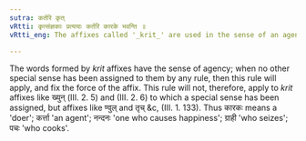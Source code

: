 ```yaml
---
sutra: कर्तरि कृत्
vRtti: कृत्संज्ञकाः प्रत्ययाः कर्तरि कारके भवन्ति ॥
vRtti_eng: The affixes called '_krit_' are used in the sense of an agent.

---
```

The words formed by _krit_ affixes have the sense of agency; when no other special sense has been assigned to them by any rule, then this rule will apply, and fix the force of the affix. This rule will not, therefore, apply to _krit_ affixes like ख्युन् (III. 2. 5) and (III. 2. 6) to which a special sense has been assigned, but affixes like ण्वुल् and तृच् &c, (III. 1. 133). Thus कारकः means a 'doer'; कर्त्ता 'an agent'; नन्दनः 'one who causes happiness'; ग्राही 'who seizes'; पचः 'who cooks'.